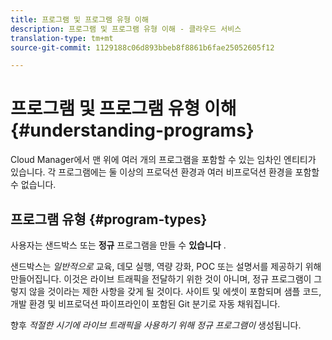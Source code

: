 ```yaml
---
title: 프로그램 및 프로그램 유형 이해
description: 프로그램 및 프로그램 유형 이해 - 클라우드 서비스
translation-type: tm+mt
source-git-commit: 1129188c06d893bbeb8f8861b6fae25052605f12

---
```



# 프로그램 및 프로그램 유형 이해 {#understanding-programs}

Cloud Manager에서 맨 위에 여러 개의 프로그램을 포함할 수 있는 임차인 엔티티가 있습니다.  각 프로그램에는 둘 이상의 프로덕션 환경과 여러 비프로덕션 환경을 포함할 수 없습니다.

## 프로그램 유형 {#program-types}

사용자는 샌드박스 또는 **정규** 프로그램을 만들 수 **있습니다** .

샌드박스는 *일반적으로* 교육, 데모 실행, 역량 강화, POC 또는 설명서를 제공하기 위해 만들어집니다. 이것은 라이브 트래픽을 전달하기 위한 것이 아니며, 정규 프로그램이 그렇지 않을 것이라는 제한 사항을 갖게 될 것이다. 사이트 및 에셋이 포함되며 샘플 코드, 개발 환경 및 비프로덕션 파이프라인이 포함된 Git 분기로 자동 채워집니다.

향후 *적절한 시기에 라이브 트래픽을 사용하기 위해 정규 프로그램이* 생성됩니다.